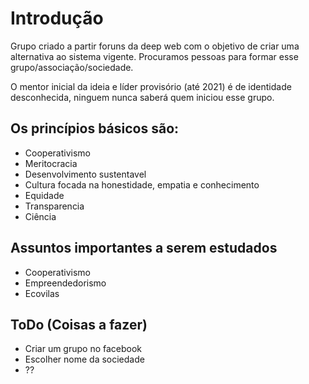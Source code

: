 # Introdução

Grupo criado a partir foruns da deep web com o objetivo de criar uma alternativa ao sistema vigente.
Procuramos pessoas para formar esse grupo/associação/sociedade.

O mentor inicial da ideia e líder provisório (até 2021) é de identidade desconhecida, ninguem nunca saberá quem iniciou esse grupo.

## Os princípios básicos são:

* Cooperativismo
* Meritocracia
* Desenvolvimento sustentavel
* Cultura focada na honestidade, empatia e conhecimento
* Equidade
* Transparencia
* Ciência

## Assuntos importantes a serem estudados

* Cooperativismo
* Empreendedorismo
* Ecovilas


## ToDo (Coisas a fazer)

* Criar um grupo no facebook
* Escolher nome da sociedade
* ??
